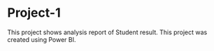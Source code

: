# Project-1
This project shows analysis report of Student result. This project was created using Power BI.
